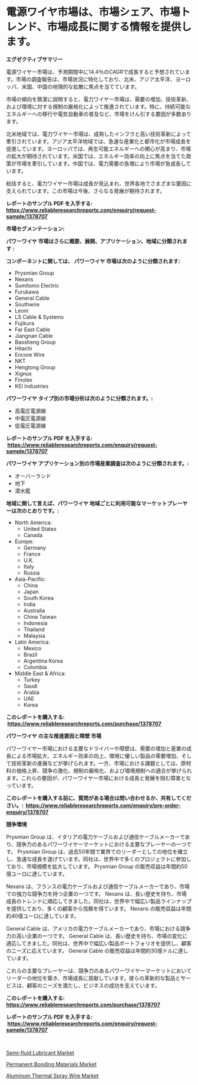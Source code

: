 <p><h1>電源ワイヤ市場は、市場シェア、市場トレンド、市場成長に関する情報を提供します。</h1></p><p><strong>エグゼクティブサマリー</strong></p>
<p><p>電源ワイヤー市場は、予測期間中に14.4％のCAGRで成長すると予想されています。市場の調査報告は、市場状況に特化しており、北米、アジア太平洋、ヨーロッパ、米国、中国の地理的な拡散に焦点を当てています。</p><p>市場の傾向を簡潔に説明すると、電力ワイヤー市場は、需要の増加、技術革新、および環境に対する規制の厳格化によって推進されています。特に、持続可能なエネルギーへの移行や電気自動車の普及など、市場をけん引する要因が多数あります。</p><p>北米地域では、電力ワイヤー市場は、成熟したインフラと高い技術革新によって牽引されています。アジア太平洋地域では、急速な産業化と都市化が市場成長を促進しています。ヨーロッパでは、再生可能エネルギーへの関心が高まり、市場の拡大が期待されています。米国では、エネルギー効率の向上に焦点を当てた政策が市場を牽引しています。中国では、電力需要の急増により市場が急成長しています。</p><p>総括すると、電力ワイヤー市場は成長が見込まれ、世界各地でさまざまな要因に支えられています。この市場は今後、さらなる発展が期待されます。</p></p>
<p><strong>レポートのサンプル PDF を入手する: <a href="https://www.reliableresearchreports.com/enquiry/request-sample/1378707">https://www.reliableresearchreports.com/enquiry/request-sample/1378707</a></strong></p>
<p><strong>市場セグメンテーション:</strong></p>
<p><strong> パワーワイヤ 市場はさらに概要、展開、アプリケーション、地域に分類されます :</strong></p>
<p><strong>コンポーネントに関しては、 パワーワイヤ 市場は次のように分類されます: &nbsp;</strong></p>
<p><ul><li>Prysmian Group</li><li>Nexans</li><li>Sumitomo Electric</li><li>Furukawa</li><li>General Cable</li><li>Southwire</li><li>Leoni</li><li>LS Cable & Systems</li><li>Fujikura</li><li>Far East Cable</li><li>Jiangnan Cable</li><li>Baosheng Group</li><li>Hitachi</li><li>Encore Wire</li><li>NKT</li><li>Hengtong Group</li><li>Xignux</li><li>Finolex</li><li>KEI Industries</li></ul></p>
<p><strong> パワーワイヤ タイプ別の市場分析は次のように分類されます。:</strong></p>
<p><ul><li>高電圧電源線</li><li>中電圧電源線</li><li>低電圧電源線</li></ul></p>
<p><strong>レポートのサンプル PDF を入手する: &nbsp;<a href="https://www.reliableresearchreports.com/enquiry/request-sample/1378707">https://www.reliableresearchreports.com/enquiry/request-sample/1378707</a></strong></p>
<p><strong> パワーワイヤ アプリケーション別の市場産業調査は次のように分類されます。:</strong></p>
<p><ul><li>オーバーランド</li><li>地下</li><li>潜水艦</li></ul></p>
<p><strong>地域に関して言えば、パワーワイヤ 地域ごとに利用可能なマーケットプレーヤーは次のとおりです。:</strong></p>
<p><ul>
    <li>
        North America:
        <ul>
            <li>United States</li>
            <li>Canada</li>
        </ul>
    </li>
    <li>
        Europe:
        <ul>
            <li>Germany</li>
            <li>France</li>
            <li>U.K.</li>
            <li>Italy</li>
            <li>Russia</li>
        </ul>
    </li>
    <li>
        Asia-Pacific:
        <ul>
            <li>China</li>
            <li>Japan</li>
            <li>South Korea</li>
            <li>India</li>
            <li>Australia</li>
            <li>China Taiwan</li>
            <li>Indonesia</li>
            <li>Thailand</li>
            <li>Malaysia</li>
        </ul>
    </li>
    <li>
        Latin America:
        <ul>
            <li>Mexico</li>
            <li>Brazil</li>
            <li>Argentina Korea</li>
            <li>Colombia</li>
        </ul>
    </li>
    <li>
        Middle East & Africa:
        <ul>
            <li>Turkey</li>
            <li>Saudi</li>
            <li>Arabia</li>
            <li>UAE</li>
            <li>Korea</li>
        </ul>
    </li>
    </ul></p>
<p><strong>このレポートを購入する: &nbsp;<a href="https://www.reliableresearchreports.com/purchase/1378707">https://www.reliableresearchreports.com/purchase/1378707</a></strong></p>
<p><strong>パワーワイヤ の主な推進要因と障壁 市場</strong></p>
<p><p>パワーワイヤー市場における主要なドライバーや障壁は、需要の増加と産業の成長による市場拡大、エネルギー効率の向上、環境に優しい製品の需要増加、そして技術革新の進展などが挙げられます。一方、市場における課題としては、原材料の価格上昇、競争の激化、規制の厳格化、および環境規制への適合が挙げられます。これらの要因が、パワーワイヤー市場における成長と発展を阻む障害となっています。</p></p>
<p><strong>このレポートを購入する前に、質問がある場合は問い合わせるか、共有してください。:&nbsp; <a href="https://www.reliableresearchreports.com/enquiry/pre-order-enquiry/1378707">https://www.reliableresearchreports.com/enquiry/pre-order-enquiry/1378707</a></strong></p>
<p><strong>競争環境</strong></p>
<p><p>Prysmian Group は、イタリアの電力ケーブルおよび通信ケーブルメーカーであり、競争力のあるパワーワイヤーマーケットにおける主要なプレーヤーの一つです。 Prysmian Group は、過去50年間で業界でのリーダーとしての地位を確立し、急速な成長を遂げています。同社は、世界中で多くのプロジェクトに参加しており、市場規模を拡大しています。 Prysmian Group の販売収益は年間約50億ユーロに達しています。</p><p>Nexans は、フランスの電力ケーブルおよび通信ケーブルメーカーであり、市場での強力な競争力を持つ企業の一つです。 Nexans は、長い歴史を持ち、市場成長のトレンドに順応してきました。同社は、世界中で幅広い製品ラインナップを提供しており、多くの顧客から信頼を得ています。 Nexans の販売収益は年間約40億ユーロに達しています。</p><p>General Cable は、アメリカの電力ケーブルメーカーであり、市場における競争力の高い企業の一つです。 General Cable は、長い歴史を持ち、市場の変化に適応してきました。同社は、世界中で幅広い製品ポートフォリオを提供し、顧客のニーズに応えています。 General Cable の販売収益は年間約30億ドルに達しています。</p><p>これらの主要なプレーヤーは、競争力のあるパワーワイヤーマーケットにおいてリーダーの地位を築き、市場成長に貢献しています。彼らの革新的な製品とサービスは、顧客のニーズを満たし、ビジネスの成功を支えています。</p></p>
<p><strong>このレポートを購入する: &nbsp; <a href="https://www.reliableresearchreports.com/purchase/1378707">https://www.reliableresearchreports.com/purchase/1378707</a></strong></p>
<p><strong>レポートのサンプル PDF を入手する: &nbsp;<a href="https://www.reliableresearchreports.com/enquiry/request-sample/1378707">https://www.reliableresearchreports.com/enquiry/request-sample/1378707</a></strong><strong></strong></p>
<p>&nbsp;</p>
<p><p><a href="https://github.com/shotows/Market-Research-Report-List-1/blob/main/semi-fluid-lubricant-market.md">Semi-fluid Lubricant Market</a></p><p><a href="https://github.com/Sinjinluong3e0awx2m195k76/Market-Research-Report-List-1/blob/main/permanent-bonding-materials-market.md">Permanent Bonding Materials Market</a></p><p><a href="https://github.com/beatblasta/Market-Research-Report-List-2/blob/main/aluminum-thermal-spray-wire-market.md">Aluminum Thermal Spray Wire Market</a></p></p>